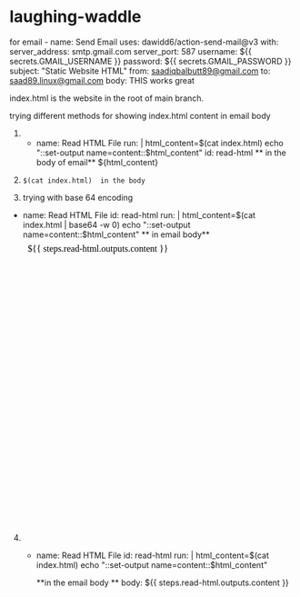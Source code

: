 # laughing-waddle


 
 
 for email 
    - name: Send Email
        uses: dawidd6/action-send-mail@v3
        with:
          server_address: smtp.gmail.com
          server_port: 587
          username: ${{ secrets.GMAIL_USERNAME }}
          password: ${{ secrets.GMAIL_PASSWORD }}
          subject: "Static Website HTML"
          from: saadiqbalbutt89@gmail.com
          to: saad89.linux@gmail.com
          body: 
 THIS works great 


index.html is the website in the root of main branch. 


  trying different methods for showing index.html content in email body
  1. - name: Read HTML File
        run: |
          html_content=$(cat index.html)
          echo "::set-output name=content::$html_content"
        id: read-html
      **  in the body of email**
            ${html_content}




2.     $(cat index.html)  in the body



3.  trying with base 64 encoding
 - name: Read HTML File
        id: read-html
        run: |
          html_content=$(cat index.html | base64 -w 0)
          echo "::set-output name=content::$html_content"
   **   in email body**
      <iframe srcdoc="${{ steps.read-html.outputs.content }}" frameborder="0" width="100%" height="500"></iframe>


4.   
      - name: Read HTML File
        id: read-html
        run: |
          html_content=$(cat index.html)
          echo "::set-output name=content::$html_content"


        **in the email body **
body: ${{ steps.read-html.outputs.content }}

        

       

